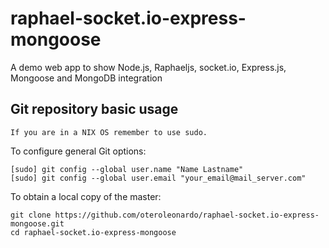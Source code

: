 raphael-socket.io-express-mongoose
==================================

A demo web app to show Node.js, Raphaeljs, socket.io, Express.js, Mongoose and MongoDB integration

Git repository basic usage
--------------------

``
If you are in a NIX OS remember to use sudo.
``

To configure general Git options:
```
[sudo] git config --global user.name "Name Lastname"
[sudo] git config --global user.email "your_email@mail_server.com"
```

To obtain a local copy of the master: 
```
git clone https://github.com/oteroleonardo/raphael-socket.io-express-mongoose.git
cd raphael-socket.io-express-mongoose
```
